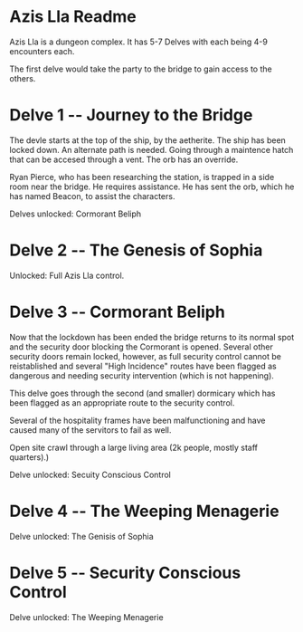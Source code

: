# Azis Lla Readme

Azis Lla is a dungeon complex. It has 5-7 Delves with each being 4-9 encounters each.

The first delve would take the party to the bridge to gain access to the others.

# Delve 1 -- Journey to the Bridge

The devle starts at the top of the ship, by the aetherite. The ship has been locked down. An alternate path is needed. Going through a maintence hatch that can be accesed through a vent. The orb has an override.

Ryan Pierce, who has been researching the station, is trapped in a side room near the bridge. He requires assistance. He has sent the orb, which he has named Beacon, to assist the characters.

Delves unlocked: Cormorant Beliph

# Delve 2 -- The Genesis of Sophia

Unlocked: Full Azis Lla control.

# Delve 3 -- Cormorant Beliph

Now that the lockdown has been ended the bridge returns to its normal spot and the security door blocking the Cormorant is opened. Several other security doors remain locked, however, as full security control cannot be reistablished and several "High Incidence" routes have been flagged as dangerous and needing security intervention (which is not happening).

This delve goes through the second (and smaller) dormicary which has been flagged as an appropriate route to the security control.

Several of the hospitality frames have been malfunctioning and have caused many of the servitors to fail as well.

Open site crawl through a large living area (2k people, mostly staff quarters).)

Delve unlocked: Secuity Conscious Control

# Delve 4 -- The Weeping Menagerie

Delve unlocked: The Genisis of Sophia

# Delve 5 -- Security Conscious Control

Delve unlocked: The Weeping Menagerie
